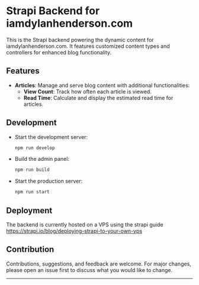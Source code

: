 # Strapi Backend for iamdylanhenderson.com

This is the Strapi backend powering the dynamic content for iamdylanhenderson.com. It features customized content types and controllers for enhanced blog functionality.

## Features

- **Articles**: Manage and serve blog content with additional functionalities:
  - **View Count**: Track how often each article is viewed.
  - **Read Time**: Calculate and display the estimated read time for articles.

## Development

- Start the development server:
  ```bash
  npm run develop
  ```
- Build the admin panel:
  ```bash
  npm run build
  ```
- Start the production server:
  ```bash
  npm run start
  ```

## Deployment

The backend is currently hosted on a VPS using the strapi guide https://strapi.io/blog/deploying-strapi-to-your-own-vps

## Contribution

Contributions, suggestions, and feedback are welcome. For major changes, please open an issue first to discuss what you would like to change.

---
